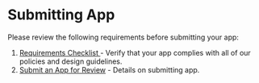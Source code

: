 # Submitting App

Please review the following requirements before submitting your app:

1. [Requirements Checklist ](/app-submission/requirements-checklist.md)- Verify that your app complies with all of our policies and design guidelines.
2. [Submit an App for Review](/publishing.md) - Details on submitting app.



